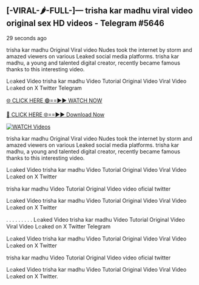 ## [-VIRAL-🌶-FULL-]— trisha kar madhu viral video original sex HD videos  - Telegram #5646

29 seconds ago

trisha kar madhu Original Viral video Nudes took the internet by storm and amazed viewers on various Leaked social media platforms. trisha kar madhu, a young and talented digital creator, recently became famous thanks to this interesting video.

L𝚎aked Video trisha kar madhu Video Tutorial Original Video Viral Video L𝚎aked on X Twitter Telegram

[🌐 CLICK HERE 🟢==►► WATCH NOW](https://wtach.club/leakvideo/?n=github)

[🔴 CLICK HERE 🌐==►► Download Now](https://wtach.club/leakvideo/?n=github)

[![WATCH Videos](https://i.imgur.com/dJHk4Zq.gif)](https://wtach.club/leakvideo/?n=github)

trisha kar madhu Original Viral video Nudes took the internet by storm and amazed viewers on various Leaked social media platforms. trisha kar madhu, a young and talented digital creator, recently became famous thanks to this interesting video.

L𝚎aked Video trisha kar madhu Video Tutorial Original Video Viral Video L𝚎aked on X Twitter

trisha kar madhu Video Tutorial Original Video video oficial twitter

L𝚎aked Video trisha kar madhu Video Tutorial Original Video Viral Video L𝚎aked on X Twitter

. . . . . . . . . L𝚎aked Video trisha kar madhu Video Tutorial Original Video Viral Video L𝚎aked on X Twitter Telegram

L𝚎aked Video trisha kar madhu Video Tutorial Original Video Viral Video L𝚎aked on X Twitter

trisha kar madhu Video Tutorial Original Video video oficial twitter

L𝚎aked Video trisha kar madhu Video Tutorial Original Video Viral Video L𝚎aked on X Twitter.